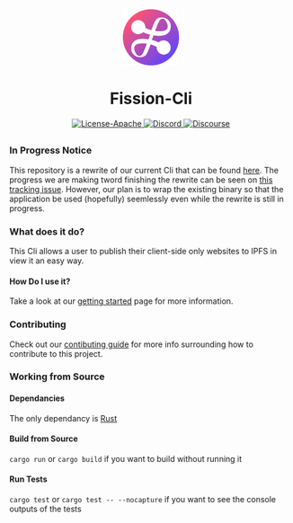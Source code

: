 <div align="center">
  <a href="https://github.com/fission-codes/fission-cli" target="_blank">
    <img src="./assets/logo.png" alt="Fission-Cli Logo" width="100"></img>
  </a>

  <h1 align="center">Fission-Cli</h1>

  <p>
    <!-- <a href="https://github.com/fission-codes/rust-template/actions?query=">
      <img src="https://github.com/fission-codes/rust-template/actions/workflows/build.yml/badge.svg" alt="Build Status">
    </a> -->
    <a href="./LICENSE">
      <img src="https://img.shields.io/badge/License-Apache%202.0-blue.svg" alt="License-Apache">
    </a>
    <a href="https://fission.codes/discord">
      <img src="https://img.shields.io/static/v1?label=Discord&message=join%20us!&color=mediumslateblue" alt="Discord">
    </a>
    <a href="https://talk.fission.codes">
      <img src="https://img.shields.io/discourse/https/talk.fission.codes/topics" alt="Discourse">
    </a>
  </p>
</div>

##

### In Progress Notice
This repository is a rewrite of our current Cli that can be found [here](https://github.com/fission-codes/fission/tree/main/fission-cli). The progress we are making tword finishing the rewrite can be seen on [this tracking issue](https://github.com/fission-codes/fission-cli/issues/1). However, our plan is to wrap the existing binary so that the application be used (hopefully) seemlessly even while the rewrite is still in progress.

### What does it do?
This Cli allows a user to publish their client-side only websites to IPFS in view it an easy way.

#### How Do I use it?
Take a look at our [getting started](https://guide.fission.codes/developers/getting-started) page for more information.


### Contributing
Check out our [contibuting guide](./CONTRIBUTING.md) for more info surrounding how to contribute to this project.

### Working from Source

#### Dependancies
The only dependancy is [Rust](https://www.rust-lang.org/)

#### Build from Source
`cargo run` or `cargo build` if you want to build without running it

#### Run Tests
`cargo test` or `cargo test -- --nocapture` if you want to see the console outputs of the tests